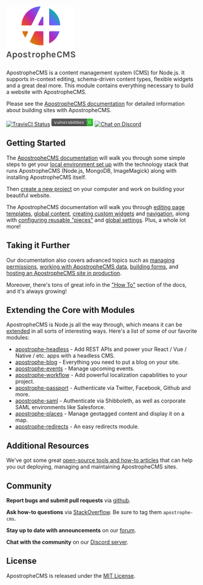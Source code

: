 # [<img src="./ApostropheCMS_logo.png" height="140" title="ApostropheCMS" />](http://apostrophecms.org/)

ApostropheCMS is a content management system (CMS) for Node.js. It supports in-context editing, schema-driven content types, flexible widgets and a great deal more. This module contains everything necessary to build a website with ApostropheCMS.

Please see the [ApostropheCMS documentation](http://apostrophecms.org/docs) for detailed information about building sites with ApostropheCMS.

[![TravisCI Status](https://travis-ci.org/apostrophecms/apostrophe.svg?branch=master)](https://travis-ci.org/apostrophecms/apostrophe)
[<img src="./badges/npm-audit-badge.png" title="npm audit" />](https://docs.npmjs.com/cli/audit)
[![Chat on Discord](https://img.shields.io/discord/517772094482677790.svg)](http://chat.apostrophecms.org)

## Getting Started

The [ApostropheCMS documentation](https://docs.apostrophecms.org/apostrophe/) will walk you through some simple steps to get your [local environment set up](https://docs.apostrophecms.org/apostrophe/tutorials/getting-started/setting-up-your-environment) with the technology stack that runs ApostropheCMS (Node.js, MongoDB, ImageMagick) along with installing ApostropheCMS itself.

Then [create a new project](https://docs.apostrophecms.org/apostrophe/tutorials/getting-started/creating-your-first-project) on your computer and work on building your beautiful website.

The ApostropheCMS documentation will walk you through [editing page templates](https://docs.apostrophecms.org/apostrophe/tutorials/getting-started/editing-page-templates), [global content](https://docs.apostrophecms.org/apostrophe/tutorials/getting-started/global), [creating custom widgets](https://docs.apostrophecms.org/apostrophe/tutorials/getting-started/custom-widgets) and [navigation](https://docs.apostrophecms.org/apostrophe/tutorials/getting-started/building-navigation), along with [configuring reusable "pieces"](https://docs.apostrophecms.org/apostrophe/tutorials/getting-started/reusable-content-with-pieces) and [global settings](https://docs.apostrophecms.org/apostrophe/tutorials/getting-started/settings). Plus, a whole lot more!

## Taking it Further

Our documentation also covers advanced topics such as [managing permissions](https://docs.apostrophecms.org/apostrophe/tutorials/intermediate/permissions), [working with ApostropheCMS data](https://docs.apostrophecms.org/apostrophe/tutorials/intermediate/model-layer), [building forms](https://docs.apostrophecms.org/apostrophe/tutorials/intermediate/forms), and [hosting an ApostropheCMS site in production](https://docs.apostrophecms.org/apostrophe/tutorials/intermediate/deployment).

Moreover, there's tons of great info in the ["How To"](https://docs.apostrophecms.org/apostrophe/tutorials/howtos) section of the docs, and it's always growing!

## Extending the Core with Modules

ApostropheCMS is Node.js all the way through, which means it can be [extended](http://apostrophecms.org/extend) in all sorts of interesting ways. Here's a list of some of our favorite modules:

* [apostrophe-headless](https://github.com/apostrophecms/apostrophe-headless) - Add REST APIs and power your React / Vue / Native / etc. apps with a headless CMS.
* [apostrophe-blog](https://github.com/apostrophecms/apostrophe-blog) - Everything you need to put a blog on your site.
* [apostrophe-events](https://github.com/apostrophecms/apostrophe-events) - Manage upcoming events.
* [apostrophe-workflow](https://github.com/apostrophecms/apostrophe-workflow) - Add powerful localization capabilities to your project.
* [apostrophe-passport](https://github.com/apostrophecms/apostrophe-passport) - Authenticate via Twitter, Facebook, Github and more.
* [apostrophe-saml](https://github.com/apostrophecms/apostrophe-saml) - Authenticate via Shibboleth, as well as corporate SAML environments like Salesforce.
* [apostrophe-places](https://github.com/apostrophecms/apostrophe-places) - Manage geotagged content and display it on a map.
* [apostrophe-redirects](https://github.com/apostrophecms/apostrophe-redirects) - An easy redirects module.

## Additional Resources
We've got some great [open-source tools and how-to articles](https://docs.apostrophecms.org/apostrophe/tutorials/intermediate/deployment) that can help you out deploying, managing and maintaining ApostropheCMS sites.

## Community

**Report bugs and submit pull requests** via [github](https://github.com/apostrophecms/apostrophe/issues).

**Ask how-to questions** via [StackOverflow](https://stackoverflow.com/questions/tagged/apostrophe-cms). Be sure to tag them `apostrophe-cms`.

**Stay up to date with announcements** on our [forum](https://forum.apostrophecms.org).

**Chat with the community** on our [Discord server](http://chat.apostrophecms.org).

## License
ApostropheCMS is released under the [MIT License](https://github.com/apostrophecms/apostrophe/blob/master/LICENSE.md).
